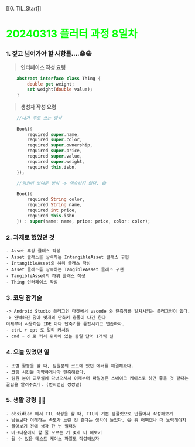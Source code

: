 [[0. TIL_Start]]
# <span style="color:lime">20240313 플러터 과정 8일차</span>

### 1. 짚고 넘어가야 할 사항들....😀😀

> **인터페이스 작성 요령**
```dart
    abstract interface class Thing {
        double get weight;
        set weight(double value);
    }
```
> **생성자 작성 요령**
```dart
    //내가 주로 쓰는 방식
    
    Book({
        required super.name,
        required super.color,
        required super.ownership,
        required super.price,
        required super.value,
        required super.weight,
        required this.isbn,
    });
```

```dart
    //팀원이 보여준 방식 -> 익숙하지 않다. 😅
    
    Book({
        required String color,
        required String name,
        required int price,
        required this.isbn
    }) : super(name: name, price: price, color: color);
```

### 2. 과제로 했었던 것
    - Asset 추상 클래스 작성
    - Asset 클래스를 상속하는 IntangibleAsset 클래스 구현
    - IntangibleAsset의 하위 클래스 작성
    - Asset 클래스를 상속하는 TangibleAsset 클래스 구현
    - TangibleAsset의 하위 클래스 작성
    - Thing 인터페이스 작성

### 3. 코딩 잡기술
    -> Android Studio 플러그인 마켓에서 vscode 와 단축키를 일치시키는 플러그인이 있다. -> 완벽하진 않아 몇개의 단축키 충돌이 나긴 한다
    이제부터 사용하는 IDE 마다 단축키를 통합시키고 연습하자.
    - ctrL + opt 로 멀티 커서링
    - cmd + d 로 커서 위치에 있는 동일 단어 1개씩 선
    
### 4. 오늘 있었던 일
    - 조별 활동을 할 때, 팀원분의 코드에 있던 에러를 해결해봤다.
    - 코딩 시간을 미약하게나마 단축해봤다.
    - 팀원 분이 교무실에 다녀오셔서 이제부터 파일명은 스네이크 케이스로 하면 좋을 것 같다는 꿀팁을 알려주셨다. (변희선님 짱짱걸)

### 5. 생활 강령 🫠🫠
    - obsidian 에서 TIL 작성을 할 때, TIL의 기본 템플릿으로 만들어서 작성해보기
    - 남들보다 이해하는 속도가 느린 것 같다는 생각이 들었다. 😅 뭐 어쩌겠나 더 노력해야지
    - 물어보기 전에 생각 한 번 필터링
    - 마크다운에서 할 줄 모르는 거 몇개 더 해보기
    - 될 수 있음 테스트 케이스 파일도 작성해보자